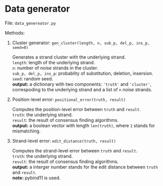# Data generator

File: ```data_genereator.py```

Methods:

1. Cluster generator: `gen_cluster(length, n, sub_p, del_p, ins_p, seed=0)`

    Generates a strand cluster with the underlying strand.    
    `length`: length of the underlying strand.    
    `n`: number of noise strands in the cluster.    
    `sub_p, del_p, ins_p`: probablity of substitution, deletion, insersion.   
    `seed`: random seed.    
    **output:** a dictionary with two components: `'truth'` and `'cluster'`, correspoding to the underlying strand and a list of `n` noise strands.


2. Position-level error: `positional_error(truth, result)`

    Computes the position-level error between `truth` and `result`.   
    `truth`: the underlying strand.   
    `result`: the result of consensus finding algorithms.   
    **output:** a boolean vector with length `len(truth)`, where `1` stands for mismatching.

3. Strand-level error: `edit_distance(truth, result)`

    Computes the strand-level error between `truth` and `result`.   
    `truth`: the underlying strand.   
    `result`: the result of consensus finding algorithms.   
    **output:** a interger number stands for the edit distance between `truth` and `result`.    
    **note:** pybind11 is used.
